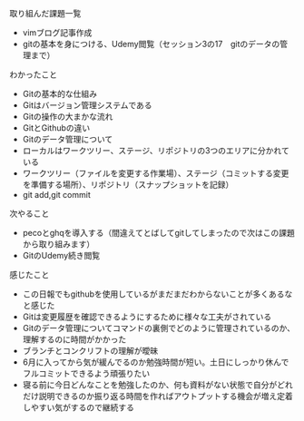 取り組んだ課題一覧
* vimブログ記事作成
* gitの基本を身につける、Udemy閲覧（セッション3の17　gitのデータの管理まで）

わかったこと
* Gitの基本的な仕組み
* Gitはバージョン管理システムである
* Gitの操作の大まかな流れ
* GitとGithubの違い
* Gitのデータ管理について
* ローカルはワークツリー、ステージ、リポジトリの3つのエリアに分かれている
* ワークツリー（ファイルを変更する作業場）、ステージ（コミットする変更を準備する場所）、リポジトリ（スナップショットを記録）
* git add,git commit

次やること
* pecoとghqを導入する（間違えてとばしてgitしてしまったので次はこの課題から取り組みます）
* GitのUdemy続き閲覧
  
感じたこと
* この日報でもgithubを使用しているがまだまだわからないことが多くあるなと感じた
* Gitは変更履歴を確認できるようにするために様々な工夫がされている
* Gitのデータ管理についてコマンドの裏側でどのように管理されているのか、理解するのに時間がかかった
* ブランチとコンクリフトの理解が曖昧
* 6月に入ってから気が緩んでるのか勉強時間が短い。土日にしっかり休んでフルコミットできるよう頑張りたい
* 寝る前に今日どんなことを勉強したのか、何も資料がない状態で自分がどれだけ説明できるのか振り返る時間を作ればアウトプットする機会が増え定着しやすい気がするので継続する
